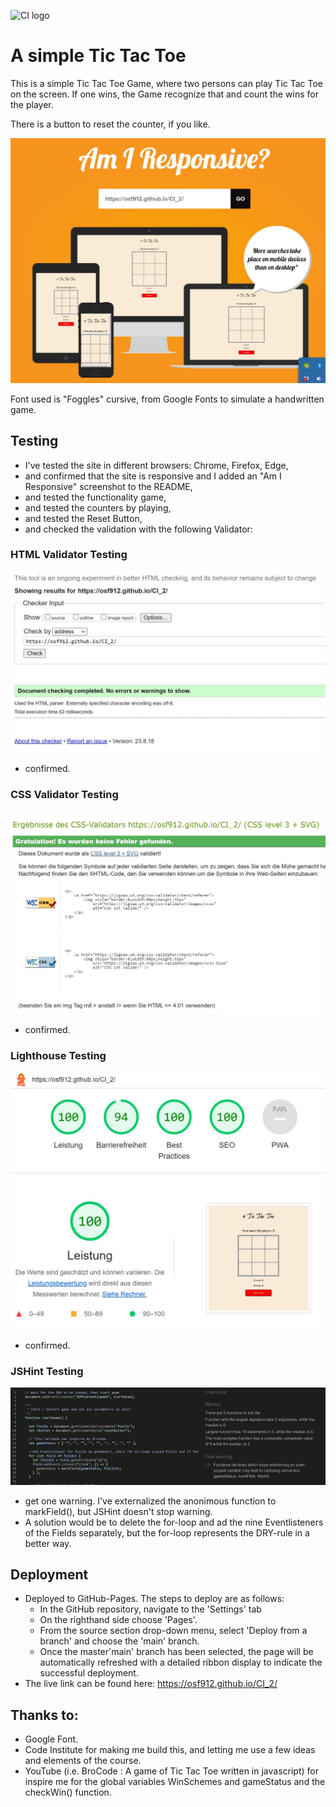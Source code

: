 ![CI logo](https://codeinstitute.s3.amazonaws.com/fullstack/ci_logo_small.png)

# A simple Tic Tac Toe

This is a simple Tic Tac Toe Game, where two persons can play Tic Tac Toe on the screen. If one wins, the Game recognize that and count the wins for the player.

There is a button to reset the counter, if you like.

![Responsive Mockup](/assets/images/ttt_amiresponsive.jpg)

Font used is "Foggles" cursive, from Google Fonts to simulate a handwritten game.

## Testing

  - I've tested the site in different browsers: Chrome, Firefox, Edge,
  - and confirmed that the site is responsive and I added an "Am I Responsive" screenshot to the README,
  - and tested the functionality game,
  - and tested the counters by playing,
  - and tested the Reset Button,
  - and checked the validation with the following Validator:

### HTML Validator Testing

![HTML Validator](/assets/images/ttt_HTML_Validator.jpg)

  - confirmed.

### CSS Validator Testing

![CSS Validator](/assets/images/ttt_CSS_Validator.jpg)

  - confirmed.

### Lighthouse Testing

![Lighthouse Validator](/assets/images/ttt_lighthouse.jpg)

  - confirmed. 

### JSHint Testing

![JSHint Validator](/assets/images/JSHint.jpg)

  - get one warning. I've externalized the anonimous function to markField(), but JSHint doesn't stop warning.
  - A solution would be to delete the for-loop and ad the nine Eventlisteners of the Fields separately, but the for-loop represents the DRY-rule in a better way.

## Deployment

  - Deployed to GitHub-Pages. The steps to deploy are as follows:
    - In the GitHub repository, navigate to the 'Settings' tab
    - On the righthand side choose 'Pages'.
    - From the source section drop-down menu, select 'Deploy from a branch' and choose the 'main' branch.
    - Once the master'main' branch has been selected, the page will be automatically refreshed with a detailed ribbon display to indicate the successful deployment.
  - The live link can be found here: https://osf912.github.io/CI_2/

## Thanks to:

  - Google Font.
  - Code Institute for making me build this, and letting me use a few ideas and elements of the course.
  - YouTube (i.e. BroCode : A game of Tic Tac Toe written in javascript) for inspire me for the global variables WinSchemes and gameStatus and the checkWin() function.